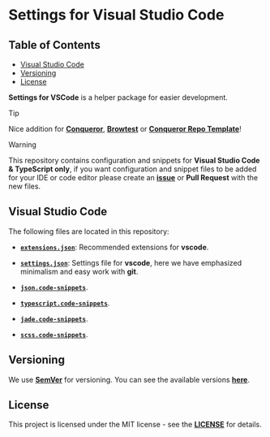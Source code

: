 # Settings for Visual Studio Code

## Table of Contents

-   [Visual Studio Code](#visual-studio-code)
-   [Versioning](#versioning)
-   [License](#license)

**Settings for VSCode** is a helper package for easier development.

> [!TIP]
> Nice addition for [**Conqueror**](https://github.com/Conqueror-Site-Builder/conqueror),
> [**Browtest**](https://github.com/Conqueror-Site-Builder/browtest)
> or [**Conqueror Repo Template**](https://github.com/Conqueror-Site-Builder/conqueror-repo-template)!
<!-- > [**ArchUI**](https://github.com/Conqueror-Site-Builder/arch-ui), -->

> [!WARNING]
> This repository contains configuration and snippets for
> **Visual Studio Code & TypeScript only**, if you want configuration and snippet files
> to be added for your IDE or code editor please create an
> [**issue**](https://github.com/Conqueror-Site-Builder/conqueror-helpers/issues/new/choose)
> or **Pull Request** with the new files.

## Visual Studio Code

The following files are located in this repository:

-   [**`extensions.json`**](https://github.com/Conqueror-Site-Builder/conqueror-helpers/blob/main/.vscode/extensions.json):
    Recommended extensions for **vscode**.

-   [**`settings.json`**](https://github.com/Conqueror-Site-Builder/conqueror-helpers/blob/main/.vscode/settings.json):
    Settings file for **vscode**, here we have emphasized
    minimalism and easy work with **git**.

-   [**`json.code-snippets`**](https://github.com/Conqueror-Site-Builder/conqueror-helpers/blob/main/.vscode/json.code-snippets).

-   [**`typescript.code-snippets`**](https://github.com/Conqueror-Site-Builder/conqueror-helpers/blob/main/.vscode/typescript.code-snippets).

-   [**`jade.code-snippets`**](https://github.com/Conqueror-Site-Builder/conqueror-helpers/blob/main/.vscode/jade.code-snippets).

-   [**`scss.code-snippets`**](https://github.com/Conqueror-Site-Builder/conqueror-helpers/blob/main/.vscode/scss.code-snippets).

    <!-- > If you are going to use snippets of scss functions or mixins then
    > you need to install the [**ArchUI**](https://github.com/Conqueror-Site-Builder/arch-ui) Library. -->

## Versioning

We use [**SemVer**](https://semver.org) for versioning.
You can see the available versions
[**here**](https://github.com/Conqueror-Site-Builder/conqueror-repo-template/tags).

## License

This project is licensed under the MIT license - see the
[**LICENSE**](LICENSE) for details.

